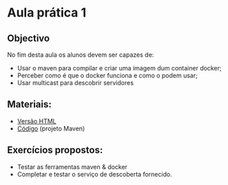 # Aula prática 1

## Objectivo

No fim desta aula os alunos devem ser capazes de:

* Usar o maven para compilar e criar uma imagem dum container docker;
* Perceber como é que o docker funciona e como o podem usar;
* Usar multicast para descobrir servidores

## Materiais:

* [Versão HTML](sd2223-lab1.html)
* [Código](sd2223-aula1.zip) (projeto Maven)

## Exercícios propostos:

* Testar as ferramentas maven & docker
* Completar e testar o serviço de descoberta fornecido.
